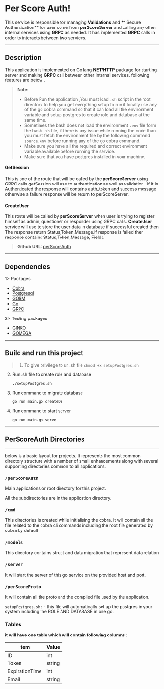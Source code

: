 Per Score Auth!
===================

This service is responsible for managing **Validations**  and ** Secure Authentication** for user come from **perScoreServer** and calling any other internal services using **GRPC** as needed. It has implemented  **GRPC** calls in order to interacts between two services.

----------

Description
-------------

This application is implemented on Go lang **NET/HTTP** package for starting server and making **GRPC** call between  other internal services. following features  are below .

> **Note:**
> - Before Run the application ,You must load ```.sh```  script in the root directory to help you get everything setup to run it locally use any of the go cobra command  so that it can load all the environment variable and setup postgres to create role and database at the same time.
> - Sometimes the bash does not load the environment ```.env``` file form the bash ```.sh``` file, if there is any issue while running the code than you must fetch the environment file by the following command ```source.env``` before running any of the go cobra command.
> - Make sure you have all the required and correct environment variable available before running the service.
> - Make sure that you have postgres installed in your machine.

#### <i class="icon-file"></i> GetSession

This is one of the route that will be called by the  **perScoreServer** using GRPC calls.getSession will use to authentication as well as validation . if it is Authenticated the response will contains auth_token and success message otherwise a failure response will be return to perScoreServer.

#### <i class="icon-folder-open"></i> CreateUser

This route will be called by **perScoreServer** when user is trying to register himself as admin, questioner or responder using GRPC calls. **CreateUser** service will use to store the user data in database if successful created  then The response return Status,Token,Message.if response is failed then response contains Status,Token,Message, Fields.

> **Github URL:**  [<i class="icon-download"></i> perScoreAuth](#https://github.com/dayanand091/per_score_auth)

----------


Dependencies
-------------------
1> Packages

*  [Cobra](https://github.com/spf13/cobra)
* [Postgresql](https://wiki.westfieldlabs.com/display/WL/PostgreSQL)
* [GORM](https://github.com/jinzhu/gorm)
* [Go](https://wiki.westfieldlabs.com/display/WL/Go)
* [GRPC](https://google.golang.org/grpc)

2> Testing packages

* [GINKO](https://github.com/onsi/ginkgo)
* [GOMEGA](https://github.com/onsi/gomega)

----------


Build and run this project
-------------

>1. To give privilege to ur .sh file
    ```
    chmod +x setupPostgres.sh
    ```
2. Run .sh file to create role and database
    ```
    ./setupPostgres.sh
    ```
3. Run command to migrate database
    ```
    go run main.go createDB
    ```
4. Run command to start server
    ```
    go run main.go serve
    ```

----------


## PerScoreAuth Directories
--------------------
below is a basic layout for projects. It represents the most common directory structure with a number of small enhancements along with several supporting directories common to all applications.

### `/perScoreAuth`

Main applications or root directory for this project.

All the subdirectories are in the application directory.

### `/cmd`

This directories is created while initialising the cobra. It will contain all the file related to the cobra cli commands including the root file generated by cobra by default

### `/models`

This directory contains struct and data migration that represent data relation

### `/server`

It will start the server of this go service on the provided host and port.

### `/perScoreProto`

 It will contain all the proto and the compiled file used by the application.

`setupPostgres.sh` : - this file will automatically set up the postgres in your system including the ROLE AND DATABASE in one go.

### Tables

**it will have one table  which will contain following columns** :

Item           | Value
--------       | ---
ID		       | int
Token          |string
ExpirationTime | int
Email          | string
